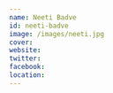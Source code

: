 ```yaml
---
name: Neeti Badve
id: neeti-badve
image: /images/neeti.jpg
cover:
website:
twitter: 
facebook:
location: 
---
```

